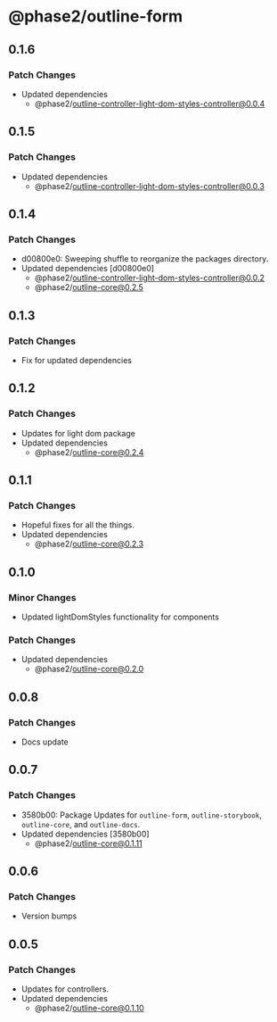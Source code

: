 # @phase2/outline-form

## 0.1.6

### Patch Changes

- Updated dependencies
  - @phase2/outline-controller-light-dom-styles-controller@0.0.4

## 0.1.5

### Patch Changes

- Updated dependencies
  - @phase2/outline-controller-light-dom-styles-controller@0.0.3

## 0.1.4

### Patch Changes

- d00800e0: Sweeping shuffle to reorganize the packages directory.
- Updated dependencies [d00800e0]
  - @phase2/outline-controller-light-dom-styles-controller@0.0.2
  - @phase2/outline-core@0.2.5

## 0.1.3

### Patch Changes

- Fix for updated dependencies

## 0.1.2

### Patch Changes

- Updates for light dom package
- Updated dependencies
  - @phase2/outline-core@0.2.4

## 0.1.1

### Patch Changes

- Hopeful fixes for all the things.
- Updated dependencies
  - @phase2/outline-core@0.2.3

## 0.1.0

### Minor Changes

- Updated lightDomStyles functionality for components

### Patch Changes

- Updated dependencies
  - @phase2/outline-core@0.2.0

## 0.0.8

### Patch Changes

- Docs update

## 0.0.7

### Patch Changes

- 3580b00: Package Updates for `outline-form`, `outline-storybook`, `outline-core`, and `outline-docs`.
- Updated dependencies [3580b00]
  - @phase2/outline-core@0.1.11

## 0.0.6

### Patch Changes

- Version bumps

## 0.0.5

### Patch Changes

- Updates for controllers.
- Updated dependencies
  - @phase2/outline-core@0.1.10
